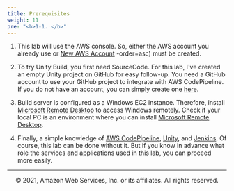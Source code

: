 ```yaml
---
title: Prerequisites
weight: 11
pre: "<b>1-1. </b>"
---
```


1. This lab will use the AWS console. So, either the AWS account you already use or [New AWS Account](https://aws.amazon.com/en/free/?all-free-tier.sort-by=item.additionalFields.SortRank&all-free-tier.sort) -order=asc) must be created.

2. To try Unity Build, you first need SourceCode. For this lab, I've created an empty Unity project on GitHub for easy follow-up. You need a GitHub account to use your GitHub project to integrate with AWS CodePipeline. If you do not have an account, you can simply create one [here](https://github.com/join?ref_cta=Sign+up&ref_loc=header+logged+out&ref_page=%2F&source=header-home).

3. Build server is configured as a Windows EC2 instance. Therefore, install [Microsoft Remote Desktop](https://docs.microsoft.com/en-us/windows-server/remote/remote-desktop-services/clients/remote-desktop-clients) to access Windows remotely. Check if your local PC is an environment where you can install [Microsoft Remote Desktop](https://docs.microsoft.com/en-us/windows-server/remote/remote-desktop-services/clients/remote-desktop-clients).

4. Finally, a simple knowledge of [AWS CodePipeline](https://aws.amazon.com/ko/codepipeline/), [Unity](https://unity.com/kr), and [Jenkins](https://www.jenkins.io/). Of course, this lab can be done without it. But if you know in advance what role the services and applications used in this lab, you can proceed more easily.


---
<p align="center">
© 2021, Amazon Web Services, Inc. or its affiliates. All rights reserved.
</p>

